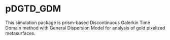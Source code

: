 # pDGTD_GDM
This simulation package is prism-based Discontinuous Galerkin Time Domain method with General Dispersion Model for analysis of gold pixelized metasurfaces.
